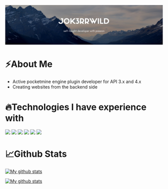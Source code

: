 

<!--
**J0k3rrWild/J0k3rrWild** is a ✨ _special_ ✨ repository because its `README.md` (this file) appears on your GitHub profile.

Here are some ideas to get you started:

- 🔭 I’m currently working on ...
- 🌱 I’m currently learning ...
- 👯 I’m looking to collaborate on ...
- 🤔 I’m looking for help with ...
- 💬 Ask me about ...
- 📫 How to reach me: ...
- 😄 Pronouns: ...
- ⚡ Fun fact: ...
-->

![banner](https://github.com/J0k3rrWild/J0k3rrWild/blob/master/Mountain%20Landscape%20Photography%20Etsy%20Banner(1).png)

# ⚡About Me
* Active pocketmine engine plugin developer for API 3.x and 4.x<br>
* Creating websites from the backend side

# 🔥Technologies I have experience with
![](https://img.shields.io/badge/MySQL-00000F?style=for-the-badge&logo=mysql&logoColor=white) ![](https://img.shields.io/badge/Ubuntu-E95420?style=for-the-badge&logo=ubuntu&logoColor=white) ![](https://img.shields.io/badge/Python-14354C?style=for-the-badge&logo=python&logoColor=white) ![](https://img.shields.io/badge/PHP-777BB4?style=for-the-badge&logo=php&logoColor=white) ![](https://img.shields.io/badge/Laravel-FF2D20?style=for-the-badge&logo=laravel&logoColor=white) ![](https://img.shields.io/badge/GitHub-100000?style=for-the-badge&logo=github&logoColor=white)

# 📈Github Stats
[![My github stats](https://github-readme-stats.vercel.app/api/top-langs/?username=J0k3rrWild&theme=blue-green)](https://github.com/J0k3rrWild)

[![My github stats](https://github-readme-stats.vercel.app/api?username=J0k3rrWild&count_private=true&theme=blue-green)](https://github.com/J0k3rrWild)

